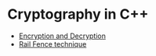 # Cryptography in C++
- [Encryption and Decryption](./Encryption_and_Decryption)
- [Rail Fence technique](./Rail_Fence_enc_dec)

